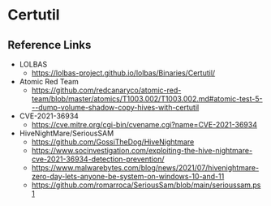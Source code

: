 # Certutil

## Reference Links
- LOLBAS
  - https://lolbas-project.github.io/lolbas/Binaries/Certutil/
- Atomic Red Team
  - https://github.com/redcanaryco/atomic-red-team/blob/master/atomics/T1003.002/T1003.002.md#atomic-test-5---dump-volume-shadow-copy-hives-with-certutil
- CVE-2021-36934 
  - https://cve.mitre.org/cgi-bin/cvename.cgi?name=CVE-2021-36934
- HiveNightMare/SeriousSAM
  - https://github.com/GossiTheDog/HiveNightmare
  - https://www.socinvestigation.com/exploiting-the-hive-nightmare-cve-2021-36934-detection-prevention/
  - https://www.malwarebytes.com/blog/news/2021/07/hivenightmare-zero-day-lets-anyone-be-system-on-windows-10-and-11
  - https://github.com/romarroca/SeriousSam/blob/main/serioussam.ps1